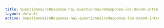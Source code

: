 ```yaml
---
title: QuestionnaireResponse-hai-questionnaireResponse-los-denom-intro
layout: default
active: QuestionnaireResponse-hai-questionnaireResponse-los-denom-intro
---
```


